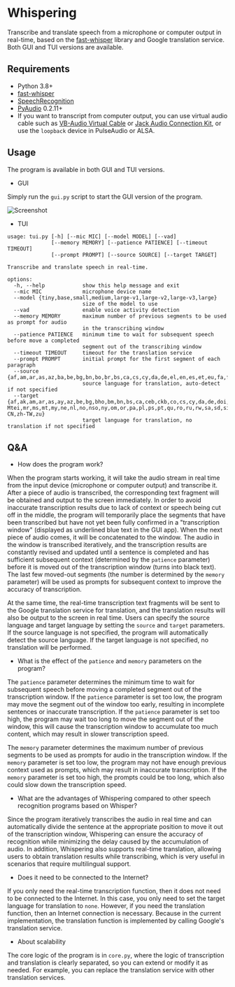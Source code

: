 # Whispering

Transcribe and translate speech from a microphone or computer output in real-time, based on the [fast-whisper](https://github.com/SYSTRAN/faster-whisper) library and Google translation service. Both GUI and TUI versions are available.

## Requirements

- Python 3.8+
- [fast-whisper](https://github.com/SYSTRAN/faster-whisper)
- [SpeechRecognition](https://pypi.org/project/SpeechRecognition)
- [PyAudio](https://pypi.org/project/PyAudio) 0.2.11+
- If you want to transcript from computer output, you can use virtual audio cable such as [VB-Audio Virtual Cable](https://vb-audio.com/Cable) or [Jack Audio Connection Kit](https://jackaudio.org), or use the `loopback` device in PulseAudio or ALSA.

## Usage

The program is available in both GUI and TUI versions.

- GUI

Simply run the `gui.py` script to start the GUI version of the program.

![Screenshot](https://github.com/Jemtaly/Whispering/assets/83796250/c68fcd61-752f-4c16-9c13-231ac4b0d2fc)

- TUI

```
usage: tui.py [-h] [--mic MIC] [--model MODEL] [--vad]
              [--memory MEMORY] [--patience PATIENCE] [--timeout TIMEOUT]
              [--prompt PROMPT] [--source SOURCE] [--target TARGET]

Transcribe and translate speech in real-time.

options:
  -h, --help            show this help message and exit
  --mic MIC             microphone device name
  --model {tiny,base,small,medium,large-v1,large-v2,large-v3,large}
                        size of the model to use
  --vad                 enable voice activity detection
  --memory MEMORY       maximum number of previous segments to be used as prompt for audio
                        in the transcribing window
  --patience PATIENCE   minimum time to wait for subsequent speech before move a completed
                        segment out of the transcribing window
  --timeout TIMEOUT     timeout for the translation service
  --prompt PROMPT       initial prompt for the first segment of each paragraph
  --source {af,am,ar,as,az,ba,be,bg,bn,bo,br,bs,ca,cs,cy,da,de,el,en,es,et,eu,fa,fi,fo,fr,gl,gu,ha,haw,he,hi,hr,ht,hu,hy,id,is,it,ja,jw,ka,kk,km,kn,ko,la,lb,ln,lo,lt,lv,mg,mi,mk,ml,mn,mr,ms,mt,my,ne,nl,nn,no,oc,pa,pl,ps,pt,ro,ru,sa,sd,si,sk,sl,sn,so,sq,sr,su,sv,sw,ta,te,tg,th,tk,tl,tr,tt,uk,ur,uz,vi,yi,yo,yue,zh}
                        source language for translation, auto-detect if not specified
  --target {af,ak,am,ar,as,ay,az,be,bg,bho,bm,bn,bs,ca,ceb,ckb,co,cs,cy,da,de,doi,dv,ee,el,en,eo,es,et,eu,fa,fi,fil,fr,fy,ga,gd,gl,gn,gom,gu,ha,haw,he,hi,hmn,hr,ht,hu,hy,id,ig,ilo,is,it,ja,jw,ka,kk,km,kn,ko,kri,ku,ky,la,lb,lg,ln,lo,lt,lus,lv,mai,mg,mi,mk,ml,mn,mni-Mtei,mr,ms,mt,my,ne,nl,no,nso,ny,om,or,pa,pl,ps,pt,qu,ro,ru,rw,sa,sd,si,sk,sl,sm,sn,so,sq,sr,st,su,sv,sw,ta,te,tg,th,ti,tk,tl,tr,ts,tt,ug,uk,ur,uz,vi,xh,yi,yo,zh-CN,zh-TW,zu}
                        target language for translation, no translation if not specified
```

## Q&A

- How does the program work?

When the program starts working, it will take the audio stream in real time from the input device (microphone or computer output) and transcribe it. After a piece of audio is transcribed, the corresponding text fragment will be obtained and output to the screen immediately. In order to avoid inaccurate transcription results due to lack of context or speech being cut off in the middle, the program will temporarily place the segments that have been transcribed but have not yet been fully confirmed in a "transcription window" (displayed as underlined blue text in the GUI app). When the next piece of audio comes, it will be concatenated to the window. The audio in the window is transcribed iteratively, and the transcription results are constantly revised and updated until a sentence is completed and has sufficient subsequent context (determined by the `patience` parameter) before it is moved out of the transcription window (turns into black text). The last few moved-out segments (the number is determined by the `memory` parameter) will be used as prompts for subsequent context to improve the accuracy of transcription.

At the same time, the real-time transcription text fragments will be sent to the Google translation service for translation, and the translation results will also be output to the screen in real time. Users can specify the source language and target language by setting the `source` and `target` parameters. If the source language is not specified, the program will automatically detect the source language. If the target language is not specified, no translation will be performed.

- What is the effect of the `patience` and `memory` parameters on the program?

The `patience` parameter determines the minimum time to wait for subsequent speech before moving a completed segment out of the transcription window. If the `patience` parameter is set too low, the program may move the segment out of the window too early, resulting in incomplete sentences or inaccurate transcription. If the `patience` parameter is set too high, the program may wait too long to move the segment out of the window, this will cause the transcription window to accumulate too much content, which may result in slower transcription speed.

The `memory` parameter determines the maximum number of previous segments to be used as prompts for audio in the transcription window. If the `memory` parameter is set too low, the program may not have enough previous context used as prompts, which may result in inaccurate transcription. If the `memory` parameter is set too high, the prompts could be too long, which also could slow down the transcription speed.

- What are the advantages of Whispering compared to other speech recognition programs based on Whisper?

Since the program iteratively transcribes the audio in real time and can automatically divide the sentence at the appropriate position to move it out of the transcription window, Whispering can ensure the accuracy of recognition while minimizing the delay caused by the accumulation of audio. In addition, Whispering also supports real-time translation, allowing users to obtain translation results while transcribing, which is very useful in scenarios that require multilingual support.

- Does it need to be connected to the Internet?

If you only need the real-time transcription function, then it does not need to be connected to the Internet. In this case, you only need to set the target language for translation to `none`. However, if you need the translation function, then an Internet connection is necessary. Because in the current implementation, the translation function is implemented by calling Google's translation service.

- About scalability

The core logic of the program is in `core.py`, where the logic of transcription and translation is clearly separated, so you can extend or modify it as needed. For example, you can replace the translation service with other translation services.
